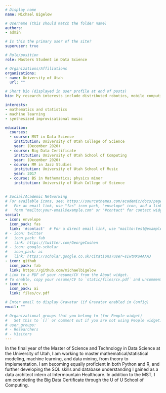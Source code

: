 ```yaml
---
# Display name
name: Michael Bigelow

# Username (this should match the folder name)
authors:
- admin

# Is this the primary user of the site?
superuser: true

# Role/position
role: Masters Student in Data Science

# Organizations/Affiliations
organizations:
- name: University of Utah
  url: ""

# Short bio (displayed in user profile at end of posts)
bio: My research interests include distributed robotics, mobile computing and programmable matter.

interests:
- mathematics and statistics
- machine learning
- synthesized improvisational music

education:
  courses:
  - course: MST in Data Science 
    institution: University of Utah College of Science
    year: (December 2020)
  - course: Big Data Certificate 
    institution: University of Utah School of Computing
    year: (December 2020)
  - course: MM in Jazz Studies
    institution: University of Utah School of Music
    year: 2017
  - course: BS in Mathematics; physics minor
    institution: University of Utah College of Science
    

# Social/Academic Networking
# For available icons, see: https://sourcethemes.com/academic/docs/page-builder/#icons
#   For an email link, use "fas" icon pack, "envelope" icon, and a link in the
#   form "mailto:your-email@example.com" or "#contact" for contact widget.
social:
- icon: envelope
  icon_pack: fas
  link: '#contact'  # For a direct email link, use "mailto:test@example.org".
# - icon: twitter
#   icon_pack: fab
#   link: https://twitter.com/GeorgeCushen
# - icon: google-scholar
#   icon_pack: ai
#   link: https://scholar.google.co.uk/citations?user=sIwtMXoAAAAJ
- icon: github
  icon_pack: fab
  link: https://github.com/michaelbigelow
# Link to a PDF of your resume/CV from the About widget.
# To enable, copy your resume/CV to `static/files/cv.pdf` and uncomment the lines below.
- icon: cv
  icon_pack: ai
  link: files/cv.pdf

# Enter email to display Gravatar (if Gravatar enabled in Config)
email: ""

# Organizational groups that you belong to (for People widget)
#   Set this to `[]` or comment out if you are not using People widget.
# user_groups:
# - Researchers
# - Visitors
---
```


In the final year of the Master of Science and Technology in Data Science at the University of Utah, I am working to master mathematical/statistical modeling, machine learning, and data mining, from theory to implementation. I am becoming equally proficient in both Python and R, and further developing the SQL skills and database understanding I gained as a data architect intern at Intermountain Healthcare. In addition to the MST, I am completing the Big Data Certificate through the U of U School of Computing. 
